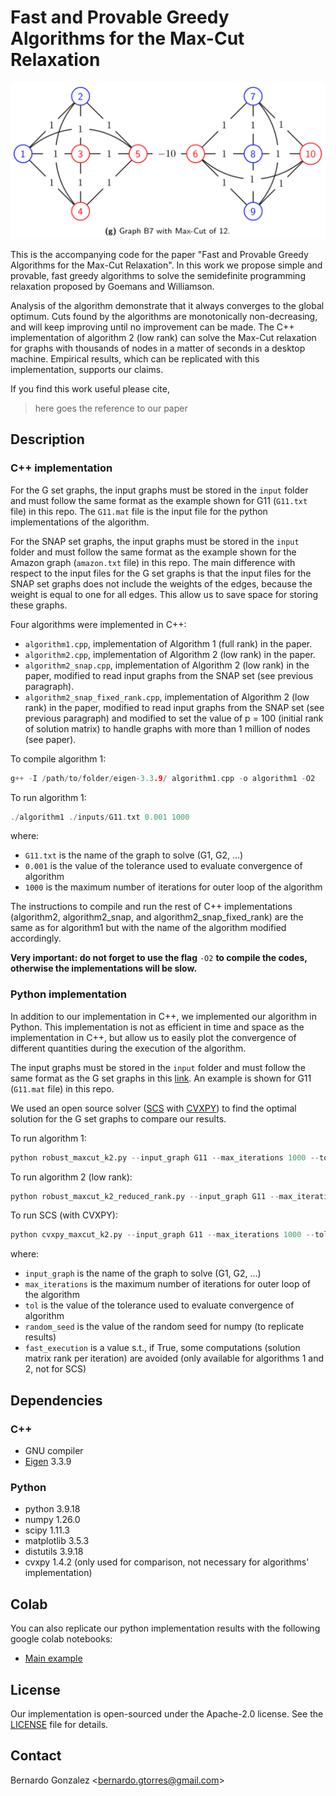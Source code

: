 # Fast and Provable Greedy Algorithms for the Max-Cut Relaxation
![Toy graph example B7](/imgs/B7_graph.png)

This is the accompanying code for the paper "Fast and Provable Greedy Algorithms for the Max-Cut Relaxation". In this work we propose simple and provable, fast greedy algorithms to solve the semidefinite programming relaxation proposed by Goemans and Williamson.

Analysis of the algorithm demonstrate that it always converges to the global optimum. Cuts found by the algorithms are monotonically non-decreasing, and will keep improving until no improvement can be made. The C++ implementation
of algorithm 2 (low rank) can solve the Max-Cut relaxation for graphs with thousands of nodes in a matter of seconds in a desktop machine. Empirical results, which can be replicated with this implementation, supports our claims.

If you find this work useful please cite,

> here goes the reference to our paper

## Description

### C++ implementation
For the G set graphs, the input graphs must be stored in the `input` folder and must follow the same format as the example shown for G11 (`G11.txt` file) in this repo. The `G11.mat` file is the input file for the python implementations of the algorithm.

For the SNAP set graphs, the input graphs must be stored in the `input` folder and must follow the same format as the example shown for the Amazon graph (`amazon.txt` file) in this repo. The main difference with respect to the input files for the G set graphs is that the input files for the SNAP set graphs does not include the weights of the edges, because the weight is equal to one for all edges. This allow us to save space for storing these graphs.

Four algorithms were implemented in C++:
- `algorithm1.cpp`, implementation of Algorithm 1 (full rank) in the paper.
- `algorithm2.cpp`, implementation of Algorithm 2 (low rank) in the paper.
- `algorithm2_snap.cpp`, implementation of Algorithm 2 (low rank) in the paper, modified to read input graphs from the SNAP set (see previous paragraph).
- `algorithm2_snap_fixed_rank.cpp`, implementation of Algorithm 2 (low rank) in the paper, modified to read input graphs from the SNAP set (see previous paragraph) and modified to set the value of p = 100 (initial rank of solution matrix) to handle graphs with more than 1 million of nodes (see paper).

To compile algorithm 1:

``` cpp
g++ -I /path/to/folder/eigen-3.3.9/ algorithm1.cpp -o algorithm1 -O2
```

To run algorithm 1:

``` cpp
./algorithm1 ./inputs/G11.txt 0.001 1000
```

where:
- `G11.txt` is the name of the graph to solve (G1, G2, ...)
- `0.001` is the value of the tolerance used to evaluate convergence of algorithm
- `1000` is the maximum number of iterations for outer loop of the algorithm

The instructions to compile and run the rest of C++ implementations (algorithm2, algorithm2_snap, and algorithm2_snap_fixed_rank) are the same as for algorithm1 but with the name of the algorithm modified accordingly.

**Very important: do not forget to use the flag** `-O2` **to compile the codes, otherwise the implementations will be slow.**

### Python implementation
In addition to our implementation in C++, we implemented our algorithm in Python. This implementation is not as efficient in time and space as the implementation in C++, but allow us to easily plot the convergence of different quantities during the execution of the algorithm.

The input graphs must be stored in the `input` folder and must follow the same format as the G set graphs in this [link](https://sparse.tamu.edu/Gset). An example is shown for G11 (`G11.mat` file) in this repo.

We used an open source solver ([SCS](https://www.cvxgrp.org/scs/index.html) with [CVXPY](https://www.cvxpy.org/)) to find the optimal solution for the G set graphs to compare our results.

To run algorithm 1:

``` python
python robust_maxcut_k2.py --input_graph G11 --max_iterations 1000 --tol 0.001 --random_seed 0 --fast_execution on
```

To run algorithm 2 (low rank):

``` python
python robust_maxcut_k2_reduced_rank.py --input_graph G11 --max_iterations 1000 --tol 0.001 --random_seed 0 --fast_execution on
```

To run SCS (with CVXPY):

``` python
python cvxpy_maxcut_k2.py --input_graph G11 --max_iterations 1000 --tol 0.001 --random_seed 0
```

where:
- `input_graph` is the name of the graph to solve (G1, G2, ...)
- `max_iterations` is the maximum number of iterations for outer loop of the algorithm
- `tol` is the value of the tolerance used to evaluate convergence of algorithm
- `random_seed` is the value of the random seed for numpy (to replicate results)
- `fast_execution` is a value s.t., if True, some computations (solution matrix rank per iteration) are avoided (only available for algorithms 1 and 2, not for SCS)

## Dependencies

### C++
- GNU compiler
- [Eigen](https://libeigen.gitlab.io/docs/index.html) 3.3.9

### Python
- python 3.9.18
- numpy 1.26.0
- scipy 1.11.3
- matplotlib 3.5.3
- distutils 3.9.18
- cvxpy 1.4.2 (only used for comparison, not necessary for algorithms' implementation)

## Colab
You can also replicate our python implementation results with the following google colab notebooks:
- [Main example](https://colab.research.google.com/drive/1vZtJUD_Afd0HHdPcAthm5QdSYYSfaCJi?usp=sharing)

## License
Our implementation is open-sourced under the Apache-2.0 license. See the [LICENSE](https://github.com/b3r8/robust-greedy-maxcut/blob/main/LICENSE) file for details.

## Contact
Bernardo Gonzalez <[bernardo.gtorres@gmail.com](mailto:bernardo.gtorres@gmail.com)>
